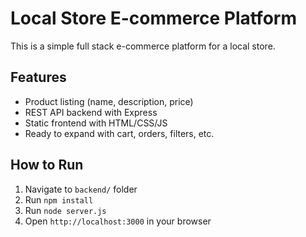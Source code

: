 # Local Store E-commerce Platform

This is a simple full stack e-commerce platform for a local store.

## Features
- Product listing (name, description, price)
- REST API backend with Express
- Static frontend with HTML/CSS/JS
- Ready to expand with cart, orders, filters, etc.

## How to Run
1. Navigate to `backend/` folder
2. Run `npm install`
3. Run `node server.js`
4. Open `http://localhost:3000` in your browser
